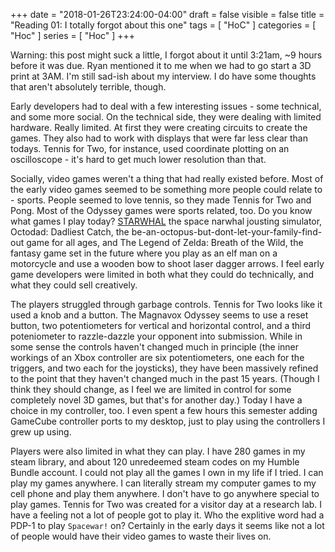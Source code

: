 +++
date = "2018-01-26T23:24:00-04:00"
draft = false
visible = false
title = "Reading 01: I totally forgot about this one"
tags = [ "HoC" ]
categories = [ "Hoc" ]
series = [ "Hoc" ]
+++

Warning: this post might suck a little, I forgot about it until 3:21am, ~9 hours before it was due. Ryan mentioned it to me
when we had to go start a 3D print at 3AM. I'm still sad-ish about my interview. I do have some thoughts that aren't absolutely
terrible, though.

Early developers had to deal with a few interesting issues - some technical, and some more social. 
On the technical side,
they were dealing with limited hardware. Really limited. At first they were creating circuits to create the games. They also had
to work with displays that were far less clear than todays. Tennis for Two, for instance, used coordinate plotting on
an oscilloscope - it's hard to get much lower resolution than that. 

Socially, video games weren't a thing that had really existed before. Most of the early video games seemed to be something
more people could relate to - sports. People seemed to love tennis, so they made Tennis for Two and Pong. Most of the 
Odyssey games were sports related, too. Do you know what games I play today? [STARWHAL](http://store.steampowered.com/app/263020/STARWHAL/)
the space narwhal jousting simulator, Octodad: Dadliest Catch, the be-an-octopus-but-dont-let-your-family-find-out game for all ages,
and The Legend of Zelda: Breath of the Wild, the fantasy game set in the future where you play as an elf man on a motorcycle and
use a wooden bow to shoot laser dagger arrows. I feel early game developers were limited in both what they could do technically,
and what they could sell creatively.

The players struggled through garbage controls. Tennis for Two looks like it used a knob and a button. The Magnavox Odyssey
seems to use a reset button, two potentiometers for vertical and horizontal control, and a third poteniometer to razzle-dazzle
your opponent into submission. While in some sense the controls haven't changed much in principle (the inner workings of an Xbox
controller are six potentiometers, one each for the triggers, and two each for the joysticks), they have been massively refined
to the point that they haven't changed much in the past 15 years. (Though I think they should change, as I feel we are limited
in control for some completely novel 3D games, but that's for another day.) Today I have a choice in my controller, too.
I even spent a few hours this semester adding GameCube controller ports to my desktop, just to play using the controllers
I grew up using.

Players were also limited in what they can play. I have 280 games in my steam library, and about 120 unredeemed steam codes
on my Humble Bundle account. I could not play all the games I own in my life if I tried. I can play my games anywhere. I can
literally stream my computer games to my cell phone and play them anywhere. I don't have to go anywhere special to play games.
Tennis for Two was created for a visitor day at a research lab. I have a feeling not a lot of people got to play it. Who the explitive
word had a PDP-1 to play `Spacewar!` on? Certainly in the early days it seems like not a lot of people would have their video games
to waste their lives on.
